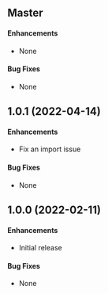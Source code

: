 ## Master

#### Enhancements

* None

#### Bug Fixes

* None


## 1.0.1 (2022-04-14)

#### Enhancements

* Fix an import issue

#### Bug Fixes

* None


## 1.0.0 (2022-02-11)

#### Enhancements

* Initial release

#### Bug Fixes

* None
